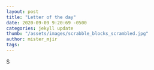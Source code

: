 ```yaml
---
layout: post
title: "Letter of the day"
date: 2020-09-09 9:20:69 -0500
categories: jekyll update
thumb: "/assets/images/scrabble_blocks_scrambled.jpg"
author: mister_mjir
tags:
---
```

S
